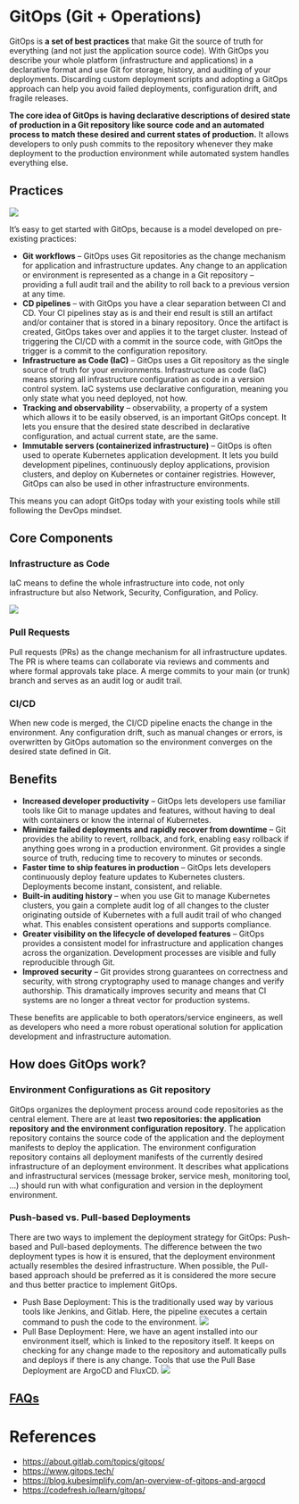 # GitOps (Git + Operations)

GitOps is **a set of best practices** that make Git the source of truth for everything (and not just the application source code). With GitOps you describe your whole platform (infrastructure and applications) in a declarative format and use Git for storage, history, and auditing of your deployments. Discarding custom deployment scripts and adopting a GitOps approach can help you avoid failed deployments, configuration drift, and fragile releases.

**The core idea of GitOps is having declarative descriptions of desired state of production in a Git repository like source code and an automated process to match these desired and current states of production.** It allows developers to only push commits to the repository whenever they make deployment to the production environment while automated system handles everything else.

## Practices

![](./assets/gitops-model-practices.webp)

It’s easy to get started with GitOps, because is a model developed on pre-existing practices:

- **Git workflows** – GitOps uses Git repositories as the change mechanism for application and infrastructure updates. Any change to an application or environment is represented as a change in a Git repository – providing a full audit trail and the ability to roll back to a previous version at any time.
- **CD pipelines** – with GitOps you have a clear separation between CI and CD. Your CI pipelines stay as is and their end result is still an artifact and/or container that is stored in a binary repository. Once the artifact is created, GitOps takes over and applies it to the target cluster. Instead of triggering the CI/CD with a commit in the source code, with GitOps the trigger is a commit to the configuration repository.
- **Infrastructure as Code (IaC)** – GitOps uses a Git repository as the single source of truth for your environments. Infrastructure as code (IaC) means storing all infrastructure configuration as code in a version control system. IaC systems use declarative configuration, meaning you only state what you need deployed, not how.
- **Tracking and observability** – observability, a property of a system which allows it to be easily observed, is an important GitOps concept. It lets you ensure that the desired state described in declarative configuration, and actual current state, are the same.
- **Immutable servers (containerized infrastructure)** – GitOps is often used to operate Kubernetes application development. It lets you build development pipelines, continuously deploy applications, provision clusters, and deploy on Kubernetes or container registries. However, GitOps can also be used in other infrastructure environments.

This means you can adopt GitOps today with your existing tools while still following the DevOps mindset.

## Core Components

### Infrastructure as Code

IaC means to define the whole infrastructure into code, not only infrastructure but also Network, Security, Configuration, and Policy.

![](assets/iac.png)

### Pull Requests

Pull requests (PRs) as the change mechanism for all infrastructure updates. The PR is where teams can collaborate via reviews and comments and where formal approvals take place. A merge commits to your main (or trunk) branch and serves as an audit log or audit trail.

### CI/CD

When new code is merged, the CI/CD pipeline enacts the change in the environment. Any configuration drift, such as manual changes or errors, is overwritten by GitOps automation so the environment converges on the desired state defined in Git.

## Benefits

- **Increased developer productivity** – GitOps lets developers use familiar tools like Git to manage updates and features, without having to deal with containers or know the internal of Kubernetes.
- **Minimize failed deployments and rapidly recover from downtime** – Git provides the ability to revert, rollback, and fork, enabling easy rollback if anything goes wrong in a production environment. Git provides a single source of truth, reducing time to recovery to minutes or seconds.
- **Faster time to ship features in production** – GitOps lets developers continuously deploy feature updates to Kubernetes clusters. Deployments become instant, consistent, and reliable.
- **Built-in auditing history** – when you use Git to manage Kubernetes clusters, you gain a complete audit log of all changes to the cluster originating outside of Kubernetes with a full audit trail of who changed what. This enables consistent operations and supports compliance.
- **Greater visibility on the lifecycle of developed features** – GitOps provides a consistent model for infrastructure and application changes across the organization. Development processes are visible and fully reproducible through Git.
- **Improved security** – Git provides strong guarantees on correctness and security, with strong cryptography used to manage changes and verify authorship. This dramatically improves security and means that CI systems are no longer a threat vector for production systems.

These benefits are applicable to both operators/service engineers, as well as developers who need a more robust operational solution for application development and infrastructure automation.

## How does GitOps work?

### Environment Configurations as Git repository

GitOps organizes the deployment process around code repositories as the central element. There are at least **two repositories: the application repository and the environment configuration repository**. The application repository contains the source code of the application and the deployment manifests to deploy the application. The environment configuration repository contains all deployment manifests of the currently desired infrastructure of an deployment environment. It describes what applications and infrastructural services (message broker, service mesh, monitoring tool, …) should run with what configuration and version in the deployment environment.

### Push-based vs. Pull-based Deployments

There are two ways to implement the deployment strategy for GitOps: Push-based and Pull-based deployments. The difference between the two deployment types is how it is ensured, that the deployment environment actually resembles the desired infrastructure. When possible, the Pull-based approach should be preferred as it is considered the more secure and thus better practice to implement GitOps.

- Push Base Deployment: This is the traditionally used way by various tools like Jenkins, and Gitlab. Here, the pipeline executes a certain command to push the code to the environment.
  ![](./assets/push-based.png)
- Pull Base Deployment: Here, we have an agent installed into our environment itself, which is linked to the repository itself. It keeps on checking for any change made to the repository and automatically pulls and deploys if there is any change. Tools that use the Pull Base Deployment are ArgoCD and FluxCD.
  ![](./assets/pull-based.png)

## [FAQs](https://www.gitops.tech/#faq)

# References

- https://about.gitlab.com/topics/gitops/
- https://www.gitops.tech/
- https://blog.kubesimplify.com/an-overview-of-gitops-and-argocd
- https://codefresh.io/learn/gitops/
